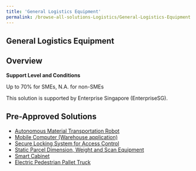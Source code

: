 ```yaml
---
title: 'General Logistics Equipment'
permalink: /browse-all-solutions-Logistics/General-Logistics-Equipment
---
```


## General Logistics Equipment
## Overview

**Support Level and Conditions**

Up to 70% for SMEs, N.A. for non-SMEs

This solution is supported by Enterprise Singapore (EnterpriseSG).

## Pre-Approved Solutions

- <a href='/productivity-solutions-grant/solutionrepo/solution24' target='_blank'>Autonomous Material Transportation Robot</a><br>
- <a href='/productivity-solutions-grant/solutionrepo/solution72' target='_blank'>Mobile Computer (Warehouse application)</a><br>
- <a href='/productivity-solutions-grant/solutionrepo/solution119' target='_blank'>Secure Locking System for Access Control</a><br>
- <a href='/productivity-solutions-grant/solutionrepo/solution754' target='_blank'>Static Parcel Dimension, Weight and Scan Equipment</a><br>
- <a href='/productivity-solutions-grant/solutionrepo/solution755' target='_blank'>Smart Cabinet</a><br>
- <a href='/productivity-solutions-grant/solutionrepo/solution1410' target='_blank'>Electric Pedestrian Pallet Truck</a><br>
